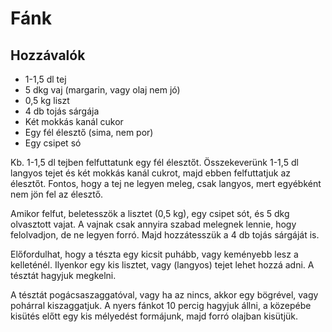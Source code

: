 # Fánk

## Hozzávalók

 * 1-1,5 dl tej
 * 5 dkg vaj (margarin, vagy olaj nem jó)
 * 0,5 kg liszt
 * 4 db tojás sárgája
 * Két mokkás kanál cukor
 * Egy fél élesztő (sima, nem por)
 * Egy csipet só

Kb. 1-1,5 dl tejben felfuttatunk egy fél élesztőt.
Összekeverünk 1-1,5 dl langyos tejet és két mokkás kanál
cukrot, majd ebben felfuttatjuk az élesztőt. Fontos,
hogy a tej ne legyen meleg, csak langyos, mert egyébként nem
jön fel az élesztő.

Amikor felfut, beletesszök a lisztet (0,5 kg), egy csipet sót,
és 5 dkg olvasztott vajat. A vajnak csak annyira szabad melegnek
lennie, hogy felolvadjon, de ne legyen forró. Majd hozzátesszük
a 4 db tojás sárgáját is.

Előfordulhat, hogy a tészta egy kicsit puhább, vagy keményebb lesz
a kelleténél. Ilyenkor egy kis lisztet, vagy (langyos) tejet
lehet hozzá adni. A tésztát hagyjuk megkelni.

A tésztát pogácsaszaggatóval, vagy ha az nincs, akkor egy bögrével,
vagy pohárral kiszaggatjuk. A nyers fánkot 10 percig hagyjuk állni,
a közepébe kisütés előtt egy kis mélyedést formájunk,
majd forró olajban kisütjük.
